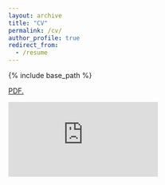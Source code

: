 ```yaml
---
layout: archive
title: "CV"
permalink: /cv/
author_profile: true
redirect_from:
  - /resume
---
```


{% include base_path %}

<a href="https://anastasiskratsios.github.io/cv/A_Kratsios_CV_2021.pdf" target="_blank">PDF.</a>

<embed src="https://anastasiskratsios.github.io/cv/A_Kratsios_CV_2021.pdf" type="application/pdf" />
